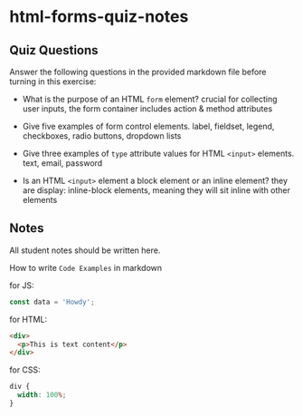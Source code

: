 # html-forms-quiz-notes

## Quiz Questions

Answer the following questions in the provided markdown file before turning in this exercise:

- What is the purpose of an HTML `form` element?
  crucial for collecting user inputs, the form container includes action & method attributes

- Give five examples of form control elements.
  label, fieldset, legend, checkboxes, radio buttons, dropdown lists

- Give three examples of `type` attribute values for HTML `<input>` elements.
  text, email, password

- Is an HTML `<input>` element a block element or an inline element?
  they are display: inline-block elements, meaning they will sit inline with other elements

## Notes

All student notes should be written here.

How to write `Code Examples` in markdown

for JS:

```javascript
const data = 'Howdy';
```

for HTML:

```html
<div>
  <p>This is text content</p>
</div>
```

for CSS:

```css
div {
  width: 100%;
}
```
